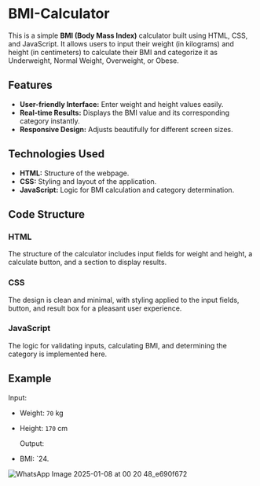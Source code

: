 # BMI-Calculator


This is a simple **BMI (Body Mass Index)** calculator built using HTML, CSS, and JavaScript. It allows users to input their weight (in kilograms) and height (in centimeters) to calculate their BMI and categorize it as Underweight, Normal Weight, Overweight, or Obese.

## Features

- **User-friendly Interface:** Enter weight and height values easily.
- **Real-time Results:** Displays the BMI value and its corresponding category instantly.
- **Responsive Design:** Adjusts beautifully for different screen sizes.

## Technologies Used

- **HTML:** Structure of the webpage.
- **CSS:** Styling and layout of the application.
- **JavaScript:** Logic for BMI calculation and category determination.


## Code Structure

### HTML
The structure of the calculator includes input fields for weight and height, a calculate button, and a section to display results.

### CSS
The design is clean and minimal, with styling applied to the input fields, button, and result box for a pleasant user experience.

### JavaScript
The logic for validating inputs, calculating BMI, and determining the category is implemented here.

## Example

Input:
- Weight: `70` kg
- Height: `170` cm

  Output:
- BMI: `24.




![WhatsApp Image 2025-01-08 at 00 20 48_e690f672](https://github.com/user-attachments/assets/fce3fa18-f20a-4c7e-9cdf-1f55fd52cff2)

